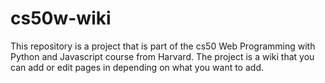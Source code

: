 # cs50w-wiki
This repository is a project that is part of the cs50 Web Programming with Python and Javascript course from Harvard. The project is a wiki that you can add or edit pages in depending on what you want to add. 
